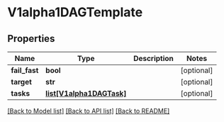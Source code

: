 # V1alpha1DAGTemplate

## Properties
Name | Type | Description | Notes
------------ | ------------- | ------------- | -------------
**fail_fast** | **bool** |  | [optional] 
**target** | **str** |  | [optional] 
**tasks** | [**list[V1alpha1DAGTask]**](V1alpha1DAGTask.md) |  | [optional] 

[[Back to Model list]](../README.md#documentation-for-models) [[Back to API list]](../README.md#documentation-for-api-endpoints) [[Back to README]](../README.md)



